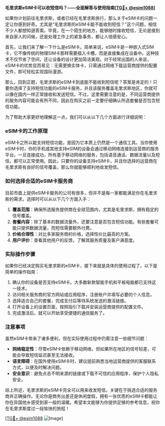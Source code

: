 **毛里求斯eSIM卡可以收短信吗？——全面解答与使用指南[[TG💪+ @esim1088](https://t.me/s/esim1088)]**

如果你计划前往毛里求斯，或者已经在毛里求斯旅行，那么关于eSIM卡的问题一定让你感到好奇。尤其是“毛里求斯的eSIM卡能不能收到短信？”这个问题，相信不少人都想知道答案。毕竟，在一个陌生的地方，能够随时接收短信，无论是接到来自家人的问候，还是处理工作上的紧急事务，都让人倍感安心。

首先，让我们来了解一下什么是eSIM卡。简单来说，eSIM卡是一种嵌入式SIM卡，它不像传统的物理SIM卡那样需要插入卡槽，而是直接集成在设备中。这种技术不仅节省了空间，还让设备的设计更加简洁美观。对于经常出国的人来说，eSIM卡的优势显而易见：无需更换实体卡，只需通过网络下载运营商提供的配置文件，即可轻松实现国际漫游。

那么，回到正题，毛里求斯的eSIM卡到底能不能收到短信呢？答案是肯定的！只要你选择了支持短信功能的eSIM卡服务，并且该服务覆盖毛里求斯地区，你就可以像在国内一样正常接收和发送短信。不过，这里需要注意的是，不同运营商提供的服务内容可能会有所不同，因此在购买之前一定要仔细确认所选套餐是否包含短信功能。

为了帮助大家更好地理解这一点，我们可以从以下几个方面进行详细说明：

### eSIM卡的工作原理

eSIM卡之所以能支持短信功能，是因为它本质上仍然是一个通信工具。当你使用eSIM卡时，你的手机或其他支持eSIM的设备会通过移动网络连接到运营商的服务平台。一旦连接成功，所有基于移动网络的服务，包括语音通话、数据流量以及短信，都可以正常使用。因此，只要你的设备支持eSIM卡，并且你选择的运营商在毛里求斯有良好的信号覆盖，那么你就能够顺利地收发短信。

### 如何选择合适的eSIM卡服务商

目前市面上提供eSIM卡服务的公司有很多，但并不是每一家都能满足你在毛里求斯的需求。选择时可以从以下几个方面入手：

1. **覆盖范围**：确保所选服务提供商在全球范围内，尤其是毛里求斯，拥有稳定的信号覆盖。
2. **套餐内容**：除了基本的数据流量外，还要注意是否包含短信功能。有些套餐可能只提供数据流量，而短信需要额外付费。
3. **价格合理性**：对比多家服务商的价格，选择性价比最高的方案。
4. **用户评价**：查看其他用户的反馈，了解其服务质量及客户满意度。

### 实际操作步骤

如果你已经决定购买毛里求斯的eSIM卡，接下来就是具体的使用过程了。以下是简单的操作指南：

1. 确认你的设备是否支持eSIM卡。大多数新款智能手机和平板电脑都已支持这一技术。
2. 访问相关服务商的官方网站或应用程序，注册账户并填写必要的个人信息。
3. 选择适合自己的套餐，完成支付后等待系统发送的激活链接。
4. 打开设备上的设置页面，按照指引下载并安装运营商提供的配置文件。
5. 完成激活后，就可以开始享受便捷的通信服务了。

### 注意事项

虽然eSIM卡带来了诸多便利，但在实际使用过程中仍需注意一些细节问题：

- **网络稳定性**：尽管eSIM卡依赖于移动网络，但如果所在地区的信号较差，可能会导致短信延迟甚至无法接收。
- **语言障碍**：在国外使用eSIM卡时，建议提前熟悉当地运营商提供的客服联系方式，以便及时解决问题。
- **安全意识**：避免点击不明来源的链接或下载不可信的应用程序，保护个人隐私安全。

综上所述，毛里求斯的eSIM卡完全可以用来收发短信，关键在于挑选合适的服务商并正确操作。无论你是商务出差还是休闲度假，拥有一张优质的eSIM卡都能让你在异国他乡感受到家一般的温暖。希望本文能够为你提供足够的参考信息，祝你在毛里求斯度过一段愉快的旅程！

[[TG💪+ @esim1088](https://t.me/s/esim1088) ![Image](https://i.postimg.cc/4NQfJmqS/Snipaste-2025-05-13-00-14-12.png)]